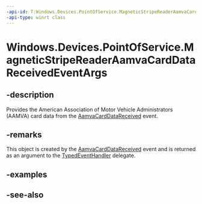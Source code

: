```yaml
---
-api-id: T:Windows.Devices.PointOfService.MagneticStripeReaderAamvaCardDataReceivedEventArgs
-api-type: winrt class
---
```


<!-- Class syntax.
public class MagneticStripeReaderAamvaCardDataReceivedEventArgs : Windows.Devices.PointOfService.IMagneticStripeReaderAamvaCardDataReceivedEventArgs
-->

# Windows.Devices.PointOfService.MagneticStripeReaderAamvaCardDataReceivedEventArgs

## -description
Provides the American Association of Motor Vehicle Administrators (AAMVA) card data from the [AamvaCardDataReceived](claimedmagneticstripereader_aamvacarddatareceived.md) event.

## -remarks
This object is created by the [AamvaCardDataReceived](claimedmagneticstripereader_aamvacarddatareceived.md) event and is returned as an argument to the [TypedEventHandler](../windows.foundation/typedeventhandler_2.md) delegate.

## -examples

## -see-also
